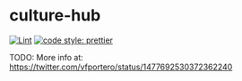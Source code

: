 # culture-hub
[![Lint](https://github.com/vfportero/culture-hub/actions/workflows/lint.yml/badge.svg)](https://github.com/vfportero/culture-hub/actions/workflows/lint.yml)
[![code style: prettier](https://img.shields.io/badge/code_style-prettier-ff69b4.svg?style=flat-square)](https://github.com/prettier/prettier)


TODO: More info at: https://twitter.com/vfportero/status/1477692530372362240
